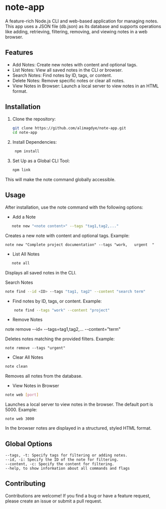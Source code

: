 # note-app
A feature-rich Node.js CLI and web-based application for managing notes. This app uses a JSON file (db.json) as its database and supports operations like adding, retrieving, filtering, removing, and viewing notes in a web browser.
## Features

- Add Notes: Create new notes with content and optional tags.
- List Notes: View all saved notes in the CLI or browser.
- Search Notes: Find notes by ID, tags, or content.
- Delete Notes: Remove specific notes or clear all notes.
- View Notes in Browser: Launch a local server to view notes in an HTML format.

## Installation

1. Clone the repository:

   ```bash
   git clone https://github.com/alimagdye/note-app.git
   cd note-app


2. Install Dependencies:

   ```bash
    npm install


3. Set Up as a Global CLI Tool:
   ```bash
   npm link

This will make the note command globally accessible.
 

## Usage

After installation, use the note command with the following options:

- Add a Note

```bash
   note new "<note content>" --tags "tag1,tag2,..."
```

Creates a new note with content and optional tags.
Example:

    note new "Complete project documentation" --tags "work,   urgent  "


- List All Notes
```bash
   note all
```
 Displays all saved notes in the CLI.

Search Notes

```bash
note find --id <ID> --tags "tag1, tag2" --content "search term"
```


- Find notes by ID, tags, or content.
Example:
```bash
    note find --tags "work" --content "project"
```


- Remove Notes

note remove --id=<ID> --tags=tag1,tag2,... --content="term"

Deletes notes matching the provided filters.
Example:

    note remove --tags "urgent"


- Clear All Notes

```bash
note clean
```
 Removes all notes from the database.


- View Notes in Browser
```bash
note web [port]
```
Launches a local server to view notes in the browser. The default port is 5000.
Example:

    note web 3000

In the browser notes are displayed in a structured, styled HTML format.


## Global Options

    --tags, -t: Specify tags for filtering or adding notes.
    --id, -i: Specify the ID of the note for filtering.
    --content, -c: Specify the content for filtering.
    --help, to show information about all commands and flags


## Contributing

Contributions are welcome! If you find a bug or have a feature request, please create an issue or submit a pull request.
